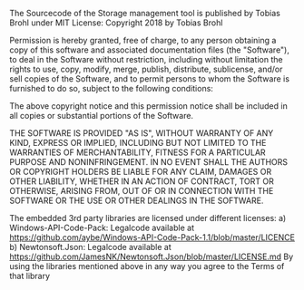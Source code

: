 The Sourcecode of the Storage management tool is published by Tobias Brohl under MIT License:
Copyright 2018 by Tobias Brohl

Permission is hereby granted, free of charge, to any person obtaining a copy of this software and associated documentation files (the "Software"),
 to deal in the Software without restriction, including without limitation the rights to use, copy, modify, merge, publish, distribute, sublicense,
 and/or sell copies of the Software, and to permit persons to whom the Software is furnished to do so, subject to the following conditions:

The above copyright notice and this permission notice shall be included in all copies or substantial portions of the Software.

THE SOFTWARE IS PROVIDED "AS IS", WITHOUT WARRANTY OF ANY KIND, EXPRESS OR IMPLIED, INCLUDING BUT NOT LIMITED TO THE WARRANTIES OF MERCHANTABILITY,
FITNESS FOR A PARTICULAR PURPOSE AND NONINFRINGEMENT. IN NO EVENT SHALL THE AUTHORS OR COPYRIGHT HOLDERS BE LIABLE FOR ANY CLAIM, DAMAGES OR OTHER LIABILITY,
WHETHER IN AN ACTION OF CONTRACT, TORT OR OTHERWISE, ARISING FROM, OUT OF OR IN CONNECTION WITH THE SOFTWARE OR THE USE OR OTHER DEALINGS IN THE SOFTWARE.

The embedded 3rd party libraries are licensed under different licenses: 
	a) Windows-API-Code-Pack: Legalcode available at https://github.com/aybe/Windows-API-Code-Pack-1.1/blob/master/LICENCE 
	b) Newtonsoft.Json: Legalcode available at https://github.com/JamesNK/Newtonsoft.Json/blob/master/LICENSE.md
By using the libraries mentioned above in any way you agree to the Terms of that library
